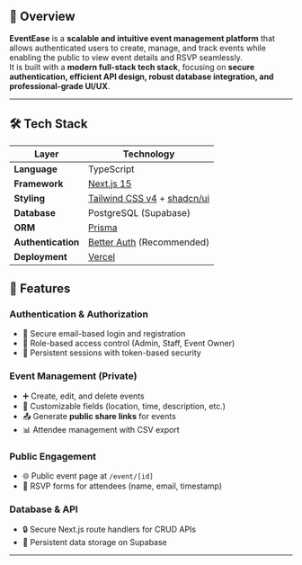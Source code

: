 ## 🚀 Overview
**EventEase** is a **scalable and intuitive event management platform** that allows authenticated users to create, manage, and track events while enabling the public to view event details and RSVP seamlessly.  
It is built with a **modern full-stack tech stack**, focusing on **secure authentication, efficient API design, robust database integration, and professional-grade UI/UX**.

---

## 🛠️ Tech Stack

| Layer | Technology |
|--------|-----------|
| **Language** | TypeScript |
| **Framework** | [Next.js 15](https://nextjs.org/) |
| **Styling** | [Tailwind CSS v4](https://tailwindcss.com/) + [shadcn/ui](https://ui.shadcn.com/) |
| **Database** | PostgreSQL (Supabase) |
| **ORM** | [Prisma](https://www.prisma.io/) |
| **Authentication** | [Better Auth](https://better-auth.com/) (Recommended) |
| **Deployment** | [Vercel](https://vercel.com/) |


## 🔑 Features

### **Authentication & Authorization**
- 🔐 Secure email-based login and registration
- 🔑 Role-based access control (Admin, Staff, Event Owner)
- 🔄 Persistent sessions with token-based security

### **Event Management (Private)**
- ➕ Create, edit, and delete events  
- 📝 Customizable fields (location, time, description, etc.)  
- 📤 Generate **public share links** for events  
- 📊 Attendee management with CSV export  

### **Public Engagement**
- 🌐 Public event page at `/event/[id]`  
- 📩 RSVP forms for attendees (name, email, timestamp)  

### **Database & API** 
- 🔒 Secure Next.js route handlers for CRUD APIs  
- 💾 Persistent data storage on Supabase

---

